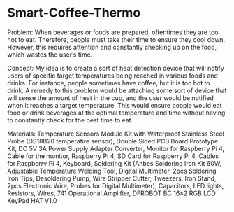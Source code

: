 # Smart-Coffee-Thermo

Problem:  When beverages or foods are prepared, oftentimes they are too hot to eat. Therefore, people must take their time to ensure they cool down. However, this requires attention and constantly  checking up on the food, which wastes the user’s time.  

Concept:  My idea is to create a sort of heat detection device that will notify users of specific target temperatures being reached in various foods and drinks. For instance, people sometimes have coffee, but it is too hot to drink. A remedy to this problem would be attaching some sort of device that will sense the amount of heat in the cup, and the user would be notified when it reaches a target temperature. This would ensure people would eat food or drink beverages at the optimal temperature and time without having to constantly check for the best time to eat.

Materials:  Temperature Sensors Module Kit with Waterproof Stainless Steel Probe (DS18B20 temperatire sensor), Double Sided PCB Board Prototype Kit, DC 5V 3A Power Supply Adapter Converter, Monitor for Raspberry Pi 4, Cable for the monitor, Raspberry Pi 4, SD Card for Raspberry Pi 4, Cables for Raspberry Pi 4, Keyboard, Soldering Kit (Anbes Soldering Iron Kit 60W, Adjustable Temperature Welding Tool, Digital Multimeter, 2pcs Soldering Iron Tips, Desoldering Pump, Wire Stripper Cutter, Tweezers, Iron Stand, 2pcs Electronic Wire, Probes for Digital Multimeter), Capacitors, LED lights, Resistors, Wires, 741 Operational Amplifier, DFROBOT BC 16×2 RGB LCD KeyPad HAT V1.0
